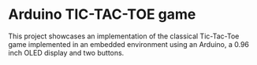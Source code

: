 # Arduino TIC-TAC-TOE game 

This project showcases an implementation of the classical Tic-Tac-Toe game implemented in an embedded environment using an Arduino, a 0.96 inch OLED display and two buttons.